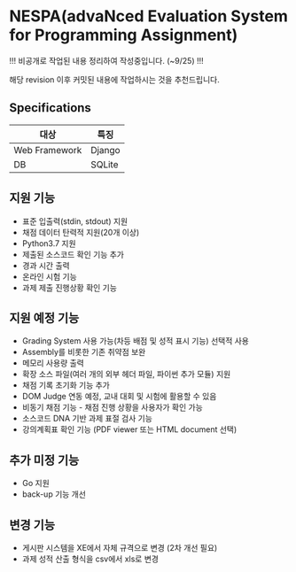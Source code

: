 # NESPA(advaNced Evaluation System for Programming Assignment)

!!! 비공개로 작업된 내용 정리하여 작성중입니다. (~9/25) !!!

해당 revision 이후 커밋된 내용에 작업하시는 것을 추천드립니다.


## Specifications
|대상|특징|
|---|---|
|Web Framework|Django|
|DB|SQLite|

## 지원 기능

*	표준 입출력(stdin, stdout) 지원
*	채점 데이터 탄력적 지원(20개 이상)
*	Python3.7 지원
* 제출된 소스코드 확인 기능 추가
*	경과 시간 출력
*	온라인 시험 기능
* 과제 제출 진행상황 확인 기능

## 지원 예정 기능

*	Grading System 사용 가능(차등 배점 및 성적 표시 기능) 선택적 사용
*	Assembly를 비롯한 기존 취약점 보완
*	메모리 사용량 출력
*	확장 소스 파일(여러 개의 외부 헤더 파일, 파이썬 추가 모듈) 지원
* 채점 기록 초기화 기능 추가
* DOM Judge 연동 예정, 교내 대회 및 시험에 활용할 수 있음
* 비동기 채점 기능 - 채점 진행 상황을 사용자가 확인 가능
* 소스코드 DNA 기반 과제 표절 검사 기능
* 강의계획표 확인 기능 (PDF viewer 또는 HTML document 선택)

## 추가 미정 기능

* Go 지원
* back-up 기능 개선

## 변경 기능

* 게시판 시스템을 XE에서 자체 규격으로 변경 (2차 개선 필요)
* 과제 성적 산출 형식을 csv에서 xls로 변경


